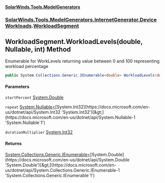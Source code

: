 #### [SolarWinds.Tools.ModelGenerators](index.md 'index')
### [SolarWinds.Tools.ModelGenerators.InternetGenerator.DeviceWorkloads](index.md#SolarWinds.Tools.ModelGenerators.InternetGenerator.DeviceWorkloads 'SolarWinds.Tools.ModelGenerators.InternetGenerator.DeviceWorkloads').[WorkloadSegment](WorkloadSegment.md 'SolarWinds.Tools.ModelGenerators.InternetGenerator.DeviceWorkloads.WorkloadSegment')

## WorkloadSegment.WorkloadLevels(double, Nullable<int>, int) Method

Enumerable for WorkLevels returning value between 0 and 100 representing workload percentage

```csharp
public System.Collections.Generic.IEnumerable<double> WorkloadLevels(double startPercent=0.0, System.Nullable<int> repeat=null, int durationMultiplier=1);
```
#### Parameters

<a name='SolarWinds.Tools.ModelGenerators.InternetGenerator.DeviceWorkloads.WorkloadSegment.WorkloadLevels(double,System.Nullable_int_,int).startPercent'></a>

`startPercent` [System.Double](https://docs.microsoft.com/en-us/dotnet/api/System.Double 'System.Double')

<a name='SolarWinds.Tools.ModelGenerators.InternetGenerator.DeviceWorkloads.WorkloadSegment.WorkloadLevels(double,System.Nullable_int_,int).repeat'></a>

`repeat` [System.Nullable&lt;](https://docs.microsoft.com/en-us/dotnet/api/System.Nullable-1 'System.Nullable`1')[System.Int32](https://docs.microsoft.com/en-us/dotnet/api/System.Int32 'System.Int32')[&gt;](https://docs.microsoft.com/en-us/dotnet/api/System.Nullable-1 'System.Nullable`1')

<a name='SolarWinds.Tools.ModelGenerators.InternetGenerator.DeviceWorkloads.WorkloadSegment.WorkloadLevels(double,System.Nullable_int_,int).durationMultiplier'></a>

`durationMultiplier` [System.Int32](https://docs.microsoft.com/en-us/dotnet/api/System.Int32 'System.Int32')

#### Returns
[System.Collections.Generic.IEnumerable&lt;](https://docs.microsoft.com/en-us/dotnet/api/System.Collections.Generic.IEnumerable-1 'System.Collections.Generic.IEnumerable`1')[System.Double](https://docs.microsoft.com/en-us/dotnet/api/System.Double 'System.Double')[&gt;](https://docs.microsoft.com/en-us/dotnet/api/System.Collections.Generic.IEnumerable-1 'System.Collections.Generic.IEnumerable`1')